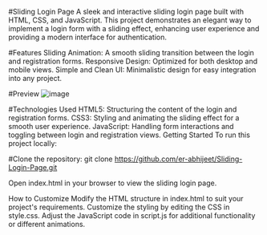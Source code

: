 #Sliding Login Page
A sleek and interactive sliding login page built with HTML, CSS, and JavaScript. This project demonstrates an elegant way to implement a login form with a sliding effect, enhancing user experience and providing a modern interface for authentication.

#Features
Sliding Animation: A smooth sliding transition between the login and registration forms.
Responsive Design: Optimized for both desktop and mobile views.
Simple and Clean UI: Minimalistic design for easy integration into any project.


#Preview
![image](https://github.com/user-attachments/assets/68373974-51e9-4414-80c1-5ec3ecd09454)


#Technologies Used
HTML5: Structuring the content of the login and registration forms.
CSS3: Styling and animating the sliding effect for a smooth user experience.
JavaScript: Handling form interactions and toggling between login and registration views.
Getting Started
To run this project locally:

#Clone the repository:
git clone https://github.com/er-abhijeet/Sliding-Login-Page.git

Open index.html in your browser to view the sliding login page.

How to Customize
Modify the HTML structure in index.html to suit your project's requirements.
Customize the styling by editing the CSS in style.css.
Adjust the JavaScript code in script.js for additional functionality or different animations.

